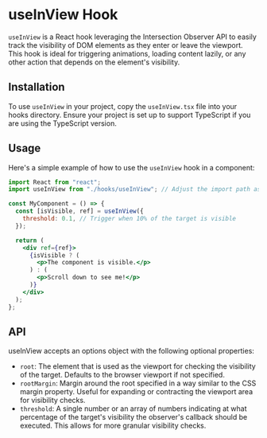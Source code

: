 # useInView Hook

`useInView` is a React hook leveraging the Intersection Observer API to easily track the visibility of DOM elements as they enter or leave the viewport. This hook is ideal for triggering animations, loading content lazily, or any other action that depends on the element's visibility.

## Installation

To use `useInView` in your project, copy the `useInView.tsx` file into your hooks directory. Ensure your project is set up to support TypeScript if you are using the TypeScript version.

## Usage

Here's a simple example of how to use the `useInView` hook in a component:

```jsx
import React from "react";
import useInView from "./hooks/useInView"; // Adjust the import path as necessary

const MyComponent = () => {
  const [isVisible, ref] = useInView({
    threshold: 0.1, // Trigger when 10% of the target is visible
  });

  return (
    <div ref={ref}>
      {isVisible ? (
        <p>The component is visible.</p>
      ) : (
        <p>Scroll down to see me!</p>
      )}
    </div>
  );
};
```

## API

useInView accepts an options object with the following optional properties:

- `root`: The element that is used as the viewport for checking the visibility of the target. Defaults to the browser viewport if not specified.
- `rootMargin`: Margin around the root specified in a way similar to the CSS margin property. Useful for expanding or contracting the viewport area for visibility checks.
- `threshold`: A single number or an array of numbers indicating at what percentage of the target's visibility the observer's callback should be executed. This allows for more granular visibility checks.
